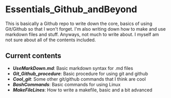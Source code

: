 # Essentials_Github_andBeyond

This is basically a Github repo to write down the core, basics of using Git/Github so that I won't forget.
I'm also writing down how to make and use markdown files and stuff. Anyways, not much to write about. I myself
am not sure about all of the contents included.

## Current contents
- ***UseMarkDown.md***: Basic markdown syntax for .md files
- ***Git_Github_procedure***: Basic procedure for using git and github
- ***Cool_git***: Some other git/github commands that I think are cool
- ***BashCommands***: Basic commands for using Linux
- ***MakeFileLines***: How to write a makefile, basic and a bit advanced